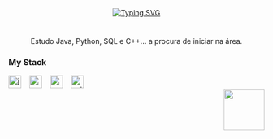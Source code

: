 <div align="center">
  <a href="https://git.io/typing-svg">
    <img src="https://readme-typing-svg.demolab.com?font=Fira+Code&weight=500&size=22&pause=1000&color=00FFFF&center=true&vCenter=true&random=false&width=524&lines=+Ola,+eu+sou+o+Miguel!+" alt="Typing SVG">
  </a>
</div>

<img align="center" alt="" src="./src/header-gif.gif">

#

<p align="center">Estudo Java, Python, SQL e C++... a procura de iniciar na área.

<h3 align="left">My Stack </h3>

<div align="left">
  <img src="https://cdn.jsdelivr.net/gh/devicons/devicon/icons/java/java-original.svg" height="25" alt="java logo"  />
  <img width="8" />
  <img src="https://cdn.jsdelivr.net/gh/devicons/devicon/icons/c/c-original.svg" height="25" alt="c logo"  />
  <img width="8" />
  <img src="https://cdn.jsdelivr.net/gh/devicons/devicon/icons/mysql/mysql-original.svg" height="25" alt="mysql logo"  />
  <img width="8" />
  <img src="https://cdn.jsdelivr.net/gh/devicons/devicon/icons/python/python-original.svg"height="25" alt="python logo" />
  <img width="8" />

</div>

<div align="right">
  
<img src="https://media.tenor.com/S61VCO73mOAAAAAj/linux-tux.gif" width="80">

</div>
